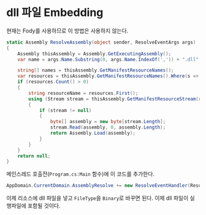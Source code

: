 # dll 파일 Embedding

현재는 Fody를 사용하므로 이 방법은 사용하지 않는다.

``` c#
static Assembly ResolveAssembly(object sender, ResolveEventArgs args)
{
    Assembly thisAssembly = Assembly.GetExecutingAssembly();
    var name = args.Name.Substring(0, args.Name.IndexOf(',')) + ".dll";

    string[] names = thisAssembly.GetManifestResourceNames();
    var resources = thisAssembly.GetManifestResourceNames().Where(s => s.EndsWith(name));
    if (resources.Count() > 0)
    {
        string resourceName = resources.First();
        using (Stream stream = thisAssembly.GetManifestResourceStream(resourceName))
        {
            if (stream != null)
            {
                byte[] assembly = new byte[stream.Length];
                stream.Read(assembly, 0, assembly.Length);
                return Assembly.Load(assembly);
            }
        }
    }
    return null;
}
```

메인스레드 호출전(`Program.cs:Main` 함수)에 이 코드를 추가한다.

``` c#
AppDomain.CurrentDomain.AssemblyResolve += new ResolveEventHandler(ResolveAssembly);
```

이제 리소스에 dll 파일을 넣고 `FileType`을 `Binary`로 바꾸면 된다. 이제 dll 파일이 실행파일에 포함될 것이다.